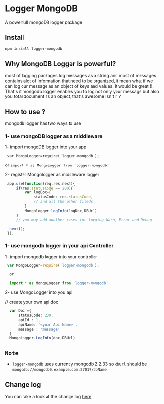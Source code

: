 # Logger MongoDB

A powerfull mongoDB logger package


## Install

```
npm install logger-mongodb
```

## Why MongoDB Logger is powerful?
 
 most of logging packages log messages as a string and most of messages contains alot of information that need to be organized,
 it mean what if we can log our message as an object of keys and values.
 It would be great !!.
 That's it mongodb logger enables you to log not only your message but also you total document as an object, that's awesome isn't it ?

 ## How to use ?

 mongodb logger has two ways to use

 ### 1- use mongoDB logger as a middleware

1- import mongoDB logger into your app

``` var MongoLogger=require('logger-mongodb');``` 

 or ``` import * as MongoLogger from 'logger-mongodb' ```

 2- register Mongologger as middleware logger

```typescript
 app.use(function(req,res,next){
     if(res.statusCode == 200){
         var logDoc={
             statusCode: res.statusCode,
             // and all the other fileds
         }
         Mongologger.logInfo(logDoc,DBUrl)
     }
     // you may add another cases for logging Warn, Error and Debug

  next();
 });
 ```

 ### 1- use mongodb logger in your api Controller

 1- import mongodb logger into your controller

```typescript
 var MongoLogger=require('logger-mongodb');

  or 

  import * as MongoLogger from 'logger-mongodb'
```

 2- use MongoLogger into you api
  
 // create your own api doc
 ```typescript
   var Doc ={
       statusCode: 200,
       apiId : 1,
       apiName: '<your Api Name>',
       message : 'message'
   }
   MongoLogger.LogInfo(doc,DBUrl)
   ```

## `Note`

 - `logger-mongodb` uses currently mongodb 2.2.33 so `dbUrl` should be `mongodb://mongodb0.example.com:27017/dbName`


 ## Change log
You can take a look at the change log [here](https://github.com/hossamt93/logger-mongodb/blob/master/CHANGELOG.md)

